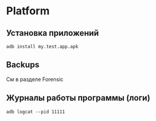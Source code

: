 # Platform

## Установка приложений

```text
adb install my.test.app.apk
```

## Backups

См в разделе Forensic

## Журналы работы программы \(логи\)

```text
adb logcat --pid 11111
```

